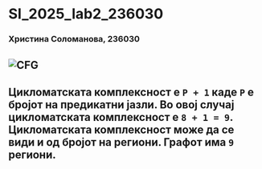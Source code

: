 # SI_2025_lab2_236030
### Христина Соломанова, 236030

![CFG](https://github.com/user-attachments/assets/b09885ca-c99b-408f-9fd9-d614fea0a572)
---
Цикломатската комплексност е ```P + 1``` каде ```P``` е бројот на предикатни јазли. 
Во овој случај цикломатската комплексност е ```8 + 1 = 9```.
Цикломатската комплексност може да се види и од бројот на региони. 
Графот има ```9``` региони.
---

